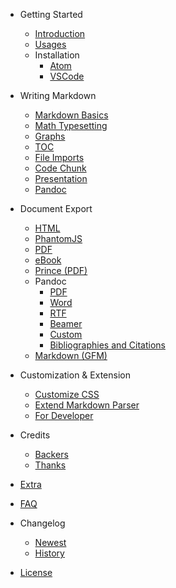 - Getting Started
  - [Introduction](/)
  - [Usages](usages.md)  
  - Installation
    - [Atom](installation.md)
    - [VSCode](vscode-installation.md)

- Writing Markdown
  - [Markdown Basics](markdown-basics.md)
  - [Math Typesetting](math.md)
  - [Graphs](graphs.md)  
  - [TOC](toc.md)
  - [File Imports](file-imports.md)
  - [Code Chunk](code-chunk.md)  
  - [Presentation](presentation.md)  
  - [Pandoc](pandoc.md)  

- Document Export
  - [HTML](html.md)  
  - [PhantomJS](phantomjs.md)  
  - [PDF](pdf.md)  
  - [eBook](ebook.md)
  - [Prince (PDF)](prince.md)  
  - Pandoc
    - [PDF](pandoc-pdf.md)  
    - [Word](pandoc-word.md)
    - [RTF](pandoc-rtf.md)
    - [Beamer](pandoc-beamer.md)  
    - [Custom](pandoc-custom.md)
    - [Bibliographies and Citations](pandoc-bibliographies-and-citations.md)
  - [Markdown (GFM)](markdown.md)

- Customization & Extension
  - [Customize CSS](customize-css.md)  
  - [Extend Markdown Parser](extend-parser.md)
  - [For Developer](developer.md)  

- Credits
  - [Backers](backers.md)
  - [Thanks](thanks.md)  
- [Extra](extra.md)
- [FAQ](faq.md)
- Changelog  
  - [Newest](newest.md)  
  - [History](history.md)
- [License](LICENSE.md)
